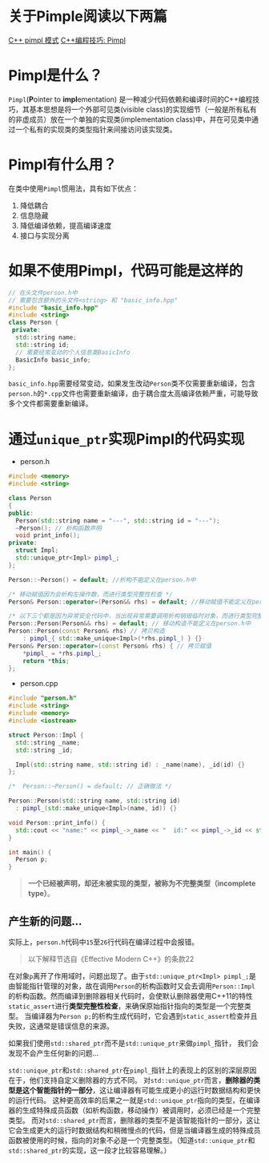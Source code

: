# 关于Pimple阅读以下两篇
[C++ pimpl 模式](https://blog.csdn.net/xingkongyidian/article/details/67637367)
[C++编程技巧: Pimpl](https://zhuanlan.zhihu.com/p/458947637)

# Pimpl是什么？
`Pimpl`(**P**ointer to **impl**ementation) 是一种减少代码依赖和编译时间的C++编程技巧，其基本思想是将一个外部可见类(visible class)的实现细节（一般是所有私有的非虚成员）放在一个单独的实现类(implementation class)中，并在可见类中通过一个私有的实现类的类型指针来间接访问该实现类。

# Pimpl有什么用？
在类中使用`Pimpl`惯用法，具有如下优点：
1. 降低耦合
2. 信息隐藏
3. 降低编译依赖，提高编译速度
4. 接口与实现分离

# 如果不使用Pimpl，代码可能是这样的
```C++ {.line-numbers}
// 在头文件person.h中
// 需要包含额外的头文件<string> 和 "basic_info.hpp"
#include "basic_info.hpp"
#include <string>
class Person {
 private:
  std::string name;
  std::string id;
  // 需要经常变动的个人信息类BasicInfo
  BasicInfo basic_info;
};
```
`basic_info.hpp`需要经常变动，如果发生改动`Person`类不仅需要重新编译，包含`person.h`的`*.cpp`文件也需要重新编译，由于耦合度太高编译依赖严重，可能导致多个文件都需要重新编译。

# 通过`unique_ptr`实现Pimpl的代码实现
- person.h
```C++ {.line-numbers}
#include <memory>
#include <string>

class Person 
{
public:
  Person(std::string name = "---", std::string id = "---");
  ~Person(); // 析构函数声明
  void print_info();
private:
  struct Impl;
  std::unique_ptr<Impl> pimpl_;
};

Person::~Person() = default; //析构不能定义在person.h中

/* 移动赋值因为会析构左操作数，而进行类型完整性检查 */
Person& Person::operator=(Person&& rhs) = default; //移动赋值不能定义在person.h中

/* 以下三个都是因为异常安全代码中，当出现异常需要调用析构销毁临时对象，而进行类型完整性检查 */
Person::Person(Person&& rhs) = default; // 移动构造不能定义在person.h中
Person::Person(const Person& rhs) // 拷贝构造
	: pimpl_{ std::make_unique<Impl>(*rhs.pimpl_) } {}
Person& Person::operator=(const Person& rhs) { // 拷贝赋值
	*pimpl_ = *rhs.pimpl_;
	return *this;
};
```


- person.cpp
```C++ {.line-numbers}
#include "person.h"
#include <string>
#include <memory>
#include <iostream>

struct Person::Impl {
  std::string _name;
  std::string _id;

  Impl(std::string name, std::string id) : _name(name), _id(id) {}
};

/*  Person::~Person() = default; // 正确做法 */

Person::Person(std::string name, std::string id) 
  : pimpl_(std::make_unique<Impl>(name, id)) {}

void Person::print_info() {
  std::cout << "name:" << pimpl_->_name << "  id:" << pimpl_->_id << std::endl;
}
```

```C++
int main() {
  Person p;
}
```
> **一个已经被声明，却还未被实现的类型，被称为不完整类型（incomplete type）**。

## 产生新的问题...
实际上，`person.h`代码中`15`至`26`行代码在编译过程中会报错。

> 以下解释节选自《Effective Modern C++》的条款22

在对象`p`离开了作用域时，问题出现了。由于`std::unique_ptr<Impl> pimpl_;`是由智能指针管理的对象，故在调用`Person`的析构函数时又会去调用`Person::Impl`的析构函数。然而编译到删除器相关代码时，会使默认删除器使用C++11的特性`static_assert`进行**类型完整性检查**，来确保原始指针指向的类型是一个完整类型。 当编译器为`Person p;`的析构生成代码时，它会遇到`static_assert`检查并且失败，这通常是错误信息的来源。

如果我们使用`std::shared_ptr`而不是`std::unique_ptr`来做`pimpl_`指针， 我们会发现不会产生任何新的问题...

`std::unique_ptr`和`std::shared_ptr`在`pimpl_`指针上的表现上的区别的深层原因在于，他们支持自定义删除器的方式不同。 对`std::unique_ptr`而言，**删除器的类型是这个智能指针的一部分**，这让编译器有可能生成更小的运行时数据结构和更快的运行代码。 这种更高效率的后果之一就是`std::unique_ptr`指向的类型，在编译器的生成特殊成员函数（如析构函数，移动操作）被调用时，必须已经是一个完整类型。 而对`std::shared_ptr`而言，删除器的类型不是该智能指针的一部分，这让它会生成更大的运行时数据结构和稍微慢点的代码，但是当编译器生成的特殊成员函数被使用的时候，指向的对象不必是一个完整类型。（知道`std::unique_ptr`和`std::shared_ptr`的实现，这一段才比较容易理解。）